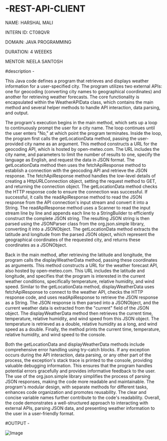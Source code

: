 # -REST-API-CLIENT

NAME: HARSHAL MALI

INTERN ID: CT08QVR

DOMAIN: JAVA PROGRAMMING

DURATION: 4 WEEEKS

MENTOR: NEELA SANTOSH

#description -

This Java code defines a program that retrieves and displays weather information for a user-specified city.  The program utilizes two external APIs: one for geocoding (converting city names to geographical coordinates) and another for retrieving weather forecasts.  The core functionality is encapsulated within the WeatherAPIData class, which contains the main method and several helper methods to handle API interaction, data parsing, and output.

The program's execution begins in the main method, which sets up a loop to continuously prompt the user for a city name.  The loop continues until the user enters "No," at which point the program terminates.  Inside the loop, the program first calls the getLocationData method, passing the user-provided city name as an argument.  This method constructs a URL for the geocoding API, which is hosted by open-meteo.com.  The URL includes the city name, and parameters to limit the number of results to one, specify the language as English, and request the data in JSON format.  The getLocationData method then uses the fetchApiResponse method to establish a connection with the geocoding API and retrieve the JSON response.  The fetchApiResponse method handles the low-level details of creating a HttpURLConnection object, setting the request method to GET, and returning the connection object.  The getLocationData method checks the HTTP response code to ensure the connection was successful. If successful, it calls the readApiResponse method to read the JSON response from the API connection's input stream and convert it into a String.  The readApiResponse method uses a Scanner to read the input stream line by line and appends each line to a StringBuilder to efficiently construct the complete JSON string.  The resulting JSON string is then parsed using the JSONParser class from the org.json.simple library, converting it into a JSONObject.  The getLocationData method extracts the latitude and longitude from the parsed JSON object, which represent the geographical coordinates of the requested city, and returns these coordinates as a JSONObject.

Back in the main method, after retrieving the latitude and longitude, the program calls the displayWeatherData method, passing these coordinates as arguments.  This method constructs a URL for the weather forecast API, also hosted by open-meteo.com.  This URL includes the latitude and longitude, and specifies that the program is interested in the current weather conditions, specifically temperature, relative humidity, and wind speed.  Similar to the getLocationData method, displayWeatherData uses fetchApiResponse to connect to the weather API, checks the HTTP response code, and uses readApiResponse to retrieve the JSON response as a String.  The JSON response is then parsed into a JSONObject, and the current weather data is extracted from the "current" field of the JSON object.  The displayWeatherData method then retrieves the current time, temperature, relative humidity, and wind speed from this JSON object.  The temperature is retrieved as a double, relative humidity as a long, and wind speed as a double.  Finally, the method prints the current time, temperature, relative humidity, and wind speed to the console.

Both the getLocationData and displayWeatherData methods include comprehensive error handling using try-catch blocks.  If any exception occurs during the API interaction, data parsing, or any other part of the process, the exception's stack trace is printed to the console, providing valuable debugging information.  This ensures that the program handles potential errors gracefully and provides informative feedback to the user.  The use of the org.json.simple library simplifies the process of parsing JSON responses, making the code more readable and maintainable.  The program's modular design, with separate methods for different tasks, enhances code organization and promotes reusability.  The clear and concise variable names further contribute to the code's readability.  Overall, the code demonstrates a well-structured approach to interacting with external APIs, parsing JSON data, and presenting weather information to the user in a user-friendly format.




#OUTPUT - 

![Image](https://github.com/user-attachments/assets/0c8d3a21-e79d-4cb6-b110-eb3c326be621)
